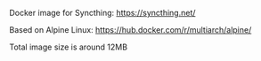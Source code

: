 Docker image for Syncthing: https://syncthing.net/

Based on Alpine Linux: https://hub.docker.com/r/multiarch/alpine/

Total image size is around 12MB
